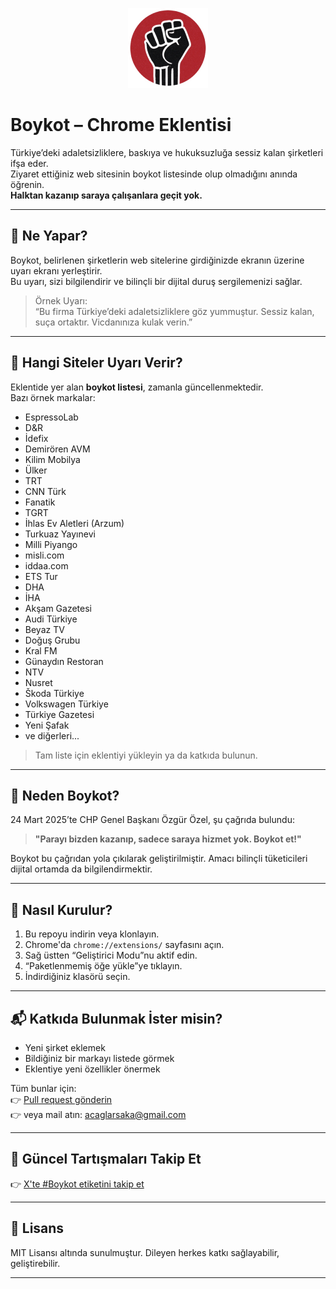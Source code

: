 <p align="center">
  <img src="images/icon128.png" alt="Boykot Logo" width="128" height="128">
</p>

# Boykot – Chrome Eklentisi

Türkiye’deki adaletsizliklere, baskıya ve hukuksuzluğa sessiz kalan şirketleri ifşa eder.  
Ziyaret ettiğiniz web sitesinin boykot listesinde olup olmadığını anında öğrenin.  
**Halktan kazanıp saraya çalışanlara geçit yok.**

---

## 🚨 Ne Yapar?

Boykot, belirlenen şirketlerin web sitelerine girdiğinizde ekranın üzerine uyarı ekranı yerleştirir.  
Bu uyarı, sizi bilgilendirir ve bilinçli bir dijital duruş sergilemenizi sağlar.

> Örnek Uyarı:  
> “Bu firma Türkiye’deki adaletsizliklere göz yummuştur. Sessiz kalan, suça ortaktır. Vicdanınıza kulak verin.”

---

## 📌 Hangi Siteler Uyarı Verir?

Eklentide yer alan **boykot listesi**, zamanla güncellenmektedir.  
Bazı örnek markalar:

- EspressoLab  
- D&R  
- İdefix  
- Demirören AVM  
- Kilim Mobilya  
- Ülker  
- TRT  
- CNN Türk  
- Fanatik  
- TGRT  
- İhlas Ev Aletleri (Arzum)  
- Turkuaz Yayınevi  
- Milli Piyango  
- misli.com  
- iddaa.com  
- ETS Tur  
- DHA  
- İHA  
- Akşam Gazetesi  
- Audi Türkiye  
- Beyaz TV  
- Doğuş Grubu  
- Kral FM  
- Günaydın Restoran  
- NTV  
- Nusret  
- Škoda Türkiye  
- Volkswagen Türkiye  
- Türkiye Gazetesi  
- Yeni Şafak  
- ve diğerleri...

> Tam liste için eklentiyi yükleyin ya da katkıda bulunun.

---

## 🧭 Neden Boykot?

24 Mart 2025’te CHP Genel Başkanı Özgür Özel, şu çağrıda bulundu:

> **"Parayı bizden kazanıp, sadece saraya hizmet yok. Boykot et!"**

Boykot bu çağrıdan yola çıkılarak geliştirilmiştir. Amacı bilinçli tüketicileri dijital ortamda da bilgilendirmektir.

---

## 🔧 Nasıl Kurulur?

1. Bu repoyu indirin veya klonlayın.
2. Chrome'da `chrome://extensions/` sayfasını açın.
3. Sağ üstten “Geliştirici Modu”nu aktif edin.
4. “Paketlenmemiş öğe yükle”ye tıklayın.
5. İndirdiğiniz klasörü seçin.

---

## 📬 Katkıda Bulunmak İster misin?

- Yeni şirket eklemek  
- Bildiğiniz bir markayı listede görmek  
- Eklentiye yeni özellikler önermek  

Tüm bunlar için:  
👉 [Pull request gönderin](https://github.com/anilsakadev)  
👉 veya mail atın: [acaglarsaka@gmail.com](mailto:acaglarsaka@gmail.com)

---

## 📢 Güncel Tartışmaları Takip Et

👉 [X'te #Boykot etiketini takip et](https://x.com/hashtag/Boykot?src=hashtag_click)

---

## 📝 Lisans

MIT Lisansı altında sunulmuştur. Dileyen herkes katkı sağlayabilir, geliştirebilir.

---

